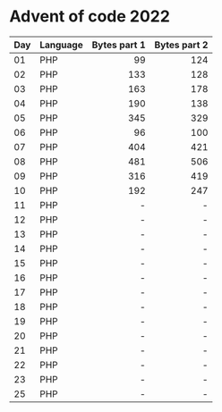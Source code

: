 # Advent of code 2022

| Day | Language | Bytes part 1 | Bytes part 2 |
|-----|----------|-------------:|-------------:|
| 01  | PHP      |           99 |          124 |
| 02  | PHP      |          133 |          128 |
| 03  | PHP      |          163 |          178 |
| 04  | PHP      |          190 |          138 |
| 05  | PHP      |          345 |          329 |
| 06  | PHP      |           96 |          100 |
| 07  | PHP      |          404 |          421 |
| 08  | PHP      |          481 |          506 |
| 09  | PHP      |          316 |          419 |
| 10  | PHP      |          192 |          247 |
| 11  | PHP      |            - |            - |
| 12  | PHP      |            - |            - |
| 13  | PHP      |            - |            - |
| 14  | PHP      |            - |            - |
| 15  | PHP      |            - |            - |
| 16  | PHP      |            - |            - |
| 17  | PHP      |            - |            - |
| 18  | PHP      |            - |            - |
| 19  | PHP      |            - |            - |
| 20  | PHP      |            - |            - |
| 21  | PHP      |            - |            - |
| 22  | PHP      |            - |            - |
| 23  | PHP      |            - |            - |
| 25  | PHP      |            - |            - |
